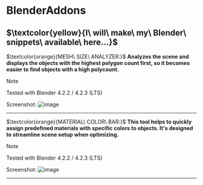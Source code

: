 # BlenderAddons
## $\textcolor{yellow}{I\ will\ make\ my\  Blender\ snippets\ available\ here...}$

$\textcolor{orange}{MESH\ SIZE\ ANALYZER:\}$
**Analyzes the scene and displays the objects with the highest polygon count first, so it becomes easier to find objects with a high polycount.**

>[!NOTE]
> Tested with Blender 4.2.2 / 4.2.3 (LTS)

Screenshot:
![image](https://github.com/user-attachments/assets/15334d24-48af-4c2b-acfe-84cd226459e0)

---
$\textcolor{orange}{MATERIAL\ COLOR\ BAR:\}$
**This tool helps to quickly assign predefined materials with specific colors to objects. It's designed to streamline scene setup when optimizing.**

>[!NOTE]
> Tested with Blender 4.2.2 / 4.2.3 (LTS)

Screenshot:
![image](https://github.com/user-attachments/assets/c639b772-426f-4d03-9c95-5f143ca1a426)

---
